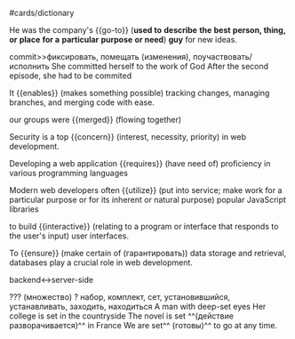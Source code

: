 #cards/dictionary 

He was the company's {{go-to}} (**used to** **describe** **the** **best** **person, thing, or** **place** **for a** **particular** **purpose** **or need**) **guy** for new ideas.

commit>>фиксировать, помещать (изменения), поучаствовать/исполнить <!--SR:!2024-02-29,17,304-->
She committed herself to the work of God
After the second episode, she had to be commited <!--SR:!2024-02-10,15,261-->

It {{enables}} (makes something possible) tracking changes, managing branches, and merging code with ease. <!--SR:!2024-04-29,77,274-->

our groups were {{merged}} (flowing together) <!--SR:!2024-03-18,31,282-->

Security is a top {{concern}} (interest, neсessity, priority) in web development.

Developing a web application {{requires}} (have need of) proficiency in various programming languages <!--SR:!2024-05-29,96,270-->

Modern web developers often {{utilize}} (put into service; make work for a particular purpose or for its inherent or natural purpose) popular JavaScript libraries <!--SR:!2024-04-07,41,262-->

to build {{interactive}} (relating to a program or interface that responds to the user's input) user interfaces. <!--SR:!2024-03-23,53,272-->

To {{ensure}} (make certain of (гарантировать)) data storage and retrieval, databases play a crucial role in web development. <!--SR:!2024-03-09,45,292-->

 <!--SR:!2024-01-05,4,272!2024-01-06,4,274-->

backend↔server-side

??? (множество)
?
набор, комплект, сет, установившийся, устанавливать, заходить, находиться
A man with deep-set eyes
Her college is set in the countryside
The novel is set ^^(действие разворачивается)^^ in France
We are set^^ (готовы)^^ to go at any time. <!--SR:!2024-03-13,52,314-->